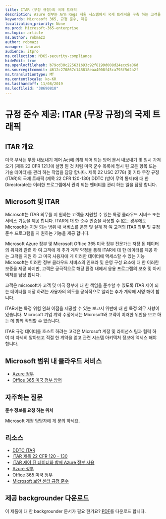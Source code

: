 ```yaml
---
title: ITAR (무장 규정)의 국제 트래픽
description: Azure 정부는 Arm Regs 지원 시스템에서 국제 트래픽을 구축 하는 고객을 지원 합니다.
keywords: Microsoft 365, 규정 준수, 제공
localization_priority: None
ms.prod: Microsoft-365-enterprise
ms.topic: article
ms.author: robmazz
author: robmazz
manager: laurawi
audience: itpro
ms.collection: M365-security-compliance
hideEdit: true
ms.openlocfilehash: b79cd30c225631b93c92f8199d008d24ecc9a06d
ms.sourcegitcommit: 4612c270867c148818eaa4008f45ca793f5d2a2f
ms.translationtype: MT
ms.contentlocale: ko-KR
ms.lasthandoff: 11/08/2019
ms.locfileid: "38690818"
---
```

# <a name="compliance-offering-international-traffic-in-arms-regulations-itar"></a>규정 준수 제공: ITAR (무장 규정)의 국제 트래픽

## <a name="itar-overview"></a>ITAR 개요

미국 부서는 무장 내보내기 제어 Act에 의해 제어 되는 방어 문서 내보내기 및 임시 가져오기 (제목 22 CFR 121.1에 설명 된 것 처럼 미국 군수 목록에 명시 된 모든 항목 또는 기술 데이터)를 관리 하는 작업을 담당 합니다. 제목 22 USC 2778) 및 기타 무장 규정 (ITAR)의 국제 트래픽 (제목 22 CFR 120-130) DDTC (방어 무역 통제)에 대 한 Directorate는 이러한 프로그램에서 관리 되는 엔터티를 관리 하는 일을 담당 합니다.

## <a name="microsoft-and-itar"></a>Microsoft 및 ITAR

Microsoft는 ITAR 의무를 지 원하는 고객을 지원할 수 있는 특정 클라우드 서비스 또는 서비스 기능을 제공 합니다. ITAR에 대 한 준수 인증을 사용할 수 없는 경우에도 Microsoft는 지원 되는 범위 내 서비스를 운영 및 설계 하 여 고객의 ITAR 의무 및 규정 준수 프로그램을 지 원하는 기능을 제공 합니다.  
  
Microsoft Azure 정부 및 Microsoft Office 365 미국 정부 전문가는 저장 된 데이터의 위치와 관련 하 여 고객에 게 추가 계약 약정을 통해 ITAR에 대 한 데이터를 제공 하는 고객을 지원 하 고 미국 사용자에 게 이러한 데이터에 액세스할 수 있는 기능 Microsoft는 이러한 정부 클라우드 서비스의 인프라 및 운영 구성 요소에 대 한 이러한 보증을 제공 하지만, 고객은 궁극적으로 해당 환경 내에서 응용 프로그램의 보호 및 아키텍처를 담당 합니다.  
  
고객은 microsoft가 고객 및 미국 정부에 대 한 책임을 준수할 수 있도록 ITAR 제어 되는 데이터를 저장 하려는 사용자의 의도를 공식적으로 알리는 추가 계약에 서명 해야 합니다.  
  
ITAR에는 특정 위험 완화 이점을 제공할 수 있는 보고서 위반에 대 한 특정 의무 사항이 있습니다. Microsoft 기업 계약 수정에서는 Microsoft와 고객이 이러한 위반을 보고 하는 데 함께 작업할 수 있습니다.  
  
ITAR 규정 데이터를 호스트 하려는 고객은 Microsoft 계정 및 라이선스 팀과 협력 하 여 더 자세히 알아보고 적절 한 계약을 얻고 관련 시스템 아키텍처 정보에 액세스 해야 합니다.

## <a name="microsoft-in-scope-cloud-services"></a>Microsoft 범위 내 클라우드 서비스

- [Azure 정부](https://aka.ms/AzureCompliance)
- [Office 365 미국 정부 방어](https://go.microsoft.com/fwlink/p/?LinkID=2077751)

## <a name="frequently-asked-questions"></a>자주하는 질문

**준수 정보를 요청 하는 위치**

Microsoft 계정 담당자에 게 문의 하세요.

## <a name="resources"></a>리소스

- [DDTC ITAR](https://www.pmddtc.state.gov/?id=ddtc_kb_article_page&sys_id=24d528fddbfc930044f9ff621f961987)
- [ITAR 제목 22 CFR 120 – 130](https://aka.ms/itar)
- [ITAR 제어 된 데이터와 함께 Azure 정부 사용](https://aka.ms/azure-itar-guide)
- [Azure 정부](https://azure.microsoft.com/features/gov/)
- [Office 365 미국 정부](https://products.office.com/government/office-365-web-services-for-government)
- [Microsoft 보안 센터 규정 준수](https://www.microsoft.com/trust-center/compliance/compliance-overview)

## <a name="download-the-offering-backgrounder"></a>제공 backgrounder 다운로드

이 제품에 대 한 backgrounder 문서가 필요 한가요? [PDF](https://download.microsoft.com/download/A/7/4/A74AFF71-6EAC-4CFD-A09B-51852E1A1200/ITAR-Compliance.pdf)를 다운로드 합니다.
